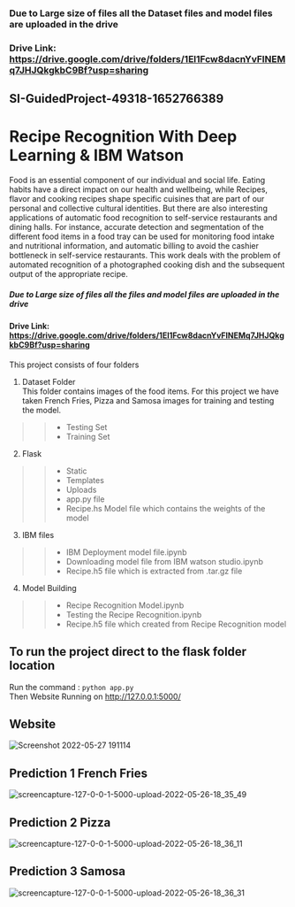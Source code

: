 ### Due to Large size of files all the Dataset files and model files are uploaded in the drive
### Drive Link: https://drive.google.com/drive/folders/1El1Fcw8dacnYvFlNEMq7JHJQkgkbC9Bf?usp=sharing
## SI-GuidedProject-49318-1652766389
# Recipe Recognition With Deep Learning  &amp; IBM Watson
Food is an essential component of our individual and social life. Eating habits have a direct impact on our health and wellbeing, while Recipes, flavor and cooking recipes shape specific cuisines that are part of our personal and collective cultural identities. But there are also interesting applications of automatic food recognition to self-service restaurants and dining halls. For instance, accurate detection and segmentation of the different food items in a food tray can be used for monitoring food intake and nutritional information, and automatic billing to avoid the cashier bottleneck in self-service restaurants. This work deals with the problem of automated recognition of a photographed cooking dish and the subsequent output of the appropriate recipe.

##### Due to Large size of files all the files and model files are uploaded in the drive
#### Drive Link: https://drive.google.com/drive/folders/1El1Fcw8dacnYvFlNEMq7JHJQkgkbC9Bf?usp=sharing

This project consists of four folders
1. Dataset Folder <br />
    This folder contains images of the food items. For this project we have taken French Fries, Pizza and Samosa images for training and testing the model. 
>>  - Testing Set
>>  - Training Set
2. Flask <br />
>>  - Static
>>  - Templates
>>  - Uploads
>>  - app.py file
>>  - Recipe.hs Model file which contains the weights of the model
3. IBM files <br />
>>  - IBM Deployment model file.ipynb
>>  - Downloading model file from IBM watson studio.ipynb
>>  - Recipe.h5 file which is extracted from .tar.gz file
4. Model Building <br />
>>  - Recipe Recognition Model.ipynb
>>  - Testing the Recipe Recognition.ipynb
>>  - Recipe.h5 file which created from Recipe Recognition model

## To run the project direct to the flask folder location 
Run the command : ` python app.py ` <br />
Then Website Running on http://127.0.0.1:5000/

## Website
![Screenshot 2022-05-27 191114](https://user-images.githubusercontent.com/87355988/170710916-44c83582-fabf-4c1d-9d78-cfdc710b09bb.png)

## Prediction 1 French Fries
![screencapture-127-0-0-1-5000-upload-2022-05-26-18_35_49](https://user-images.githubusercontent.com/87355988/170709264-32d05441-8796-4042-b035-bab41da32534.png)

## Prediction 2 Pizza
![screencapture-127-0-0-1-5000-upload-2022-05-26-18_36_11](https://user-images.githubusercontent.com/87355988/170709355-2f980f7b-e46d-426b-91cc-d2e6c00e12bf.png)

## Prediction 3 Samosa
![screencapture-127-0-0-1-5000-upload-2022-05-26-18_36_31](https://user-images.githubusercontent.com/87355988/170709435-b09019e8-d576-4bed-a1df-41db05dd6e89.png)

